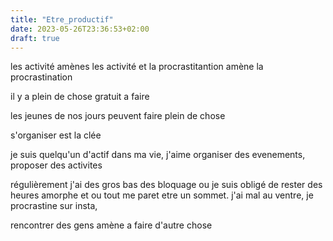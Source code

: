 ```yaml
---
title: "Etre_productif"
date: 2023-05-26T23:36:53+02:00
draft: true
---
```


les activité amènes les activité et la procrastitantion amène la procrastination

il y a plein de chose gratuit a faire

les jeunes de nos jours peuvent faire plein de chose

s'organiser est la clée

je suis quelqu'un d'actif dans ma vie, j'aime organiser des evenements, proposer des activites

régulièrement j'ai des gros bas des bloquage ou je suis obligé de rester des heures amorphe et ou tout me paret etre un sommet. j'ai mal au ventre, je procrastine sur insta,

rencontrer des gens amène a faire d'autre chose
